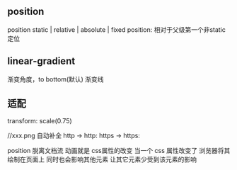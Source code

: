 ## position
position static | relative | absolute | fixed
position: 相对于父级第一个非static 定位

## linear-gradient
渐变角度，to bottom(默认)
渐变线

## 适配
transform: scale(0.75)

//xxx.png  自动补全 http -> http:  https -> https:

position 脱离文档流
动画就是 css属性的改变
当一个 css 属性改变了 浏览器将其绘制在页面上 同时也会影响其他元素
让其它元素少受到该元素的影响